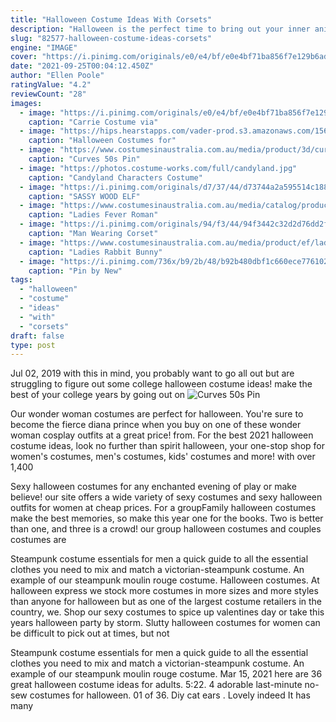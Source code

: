 ```yaml
---
title: "Halloween Costume Ideas With Corsets"
description: "Halloween is the perfect time to bring out your inner animal. It's fun to dress up as your favorite real-life animal or simply become a character from your favorite television show. Whether you're a"
slug: "82577-halloween-costume-ideas-corsets"
engine: "IMAGE"
cover: "https://i.pinimg.com/originals/e0/e4/bf/e0e4bf71ba856f7e129b6ad0757bc995.jpg"
date: "2021-09-25T00:04:12.450Z"
author: "Ellen Poole"
ratingValue: "4.2"
reviewCount: "28"
images:
  - image: "https://i.pinimg.com/originals/e0/e4/bf/e0e4bf71ba856f7e129b6ad0757bc995.jpg"
    caption: "Carrie Costume via"
  - image: "https://hips.hearstapps.com/vader-prod.s3.amazonaws.com/1563470374-LA_85594_01_203.jpg?crop=1xw:1xh;center,top&resize=480:*"
    caption: "Halloween Costumes for"
  - image: "https://www.costumesinaustralia.com.au/media/product/3d/curves-50-s-pin-up-costume-dress-up-rock-and-roll-polka-dot-vintage-retro-1950s-plus-size-2a.jpg"
    caption: "Curves 50s Pin"
  - image: "https://photos.costume-works.com/full/candyland.jpg"
    caption: "Candyland Characters Costume"
  - image: "https://i.pinimg.com/originals/d7/37/44/d73744a2a595514c1888279f830b41f3.jpg"
    caption: "SASSY WOOD ELF"
  - image: "https://www.costumesinaustralia.com.au/media/catalog/product/cache/1/image/9df78eab33525d08d6e5fb8d27136e95/c/s/cs20561_4.jpg"
    caption: "Ladies Fever Roman"
  - image: "https://i.pinimg.com/originals/94/f3/44/94f3442c32d2d76dd2f16cd7a4c53a62.jpg"
    caption: "Man Wearing Corset"
  - image: "https://www.costumesinaustralia.com.au/media/product/ef/ladies-rabbit-bunny-costume-mad-hatter-alice-in-wonderland-queen-fancy-dress-af.jpg"
    caption: "Ladies Rabbit Bunny"
  - image: "https://i.pinimg.com/736x/b9/2b/48/b92b480dbf1c660ece7761026c844c15--rihanna-legs-rihanna-fenty.jpg"
    caption: "Pin by New"
tags:
  - "halloween"
  - "costume"
  - "ideas"
  - "with"
  - "corsets"
draft: false
type: post
---
```


Jul 02, 2019 with this in mind, you probably want to go all out but are struggling to figure out some college halloween costume ideas! make the best of your college years by going out on
![Curves 50s Pin](https://www.costumesinaustralia.com.au/media/product/3d/curves-50-s-pin-up-costume-dress-up-rock-and-roll-polka-dot-vintage-retro-1950s-plus-size-2a.jpg "Curves 50s Pin")

Our wonder woman costumes are perfect for halloween. You&#39;re sure to become the fierce diana prince when you buy on one of these wonder woman cosplay outfits at a great price! from. For the best 2021 halloween costume ideas, look no further than spirit halloween, your one-stop shop for women&#39;s costumes, men&#39;s costumes, kids&#39; costumes and more! with over 1,400
<!--inArticleAds-->

<!--galleryOne-->

Sexy halloween costumes for any enchanted evening of play or make believe! our site offers a wide variety of sexy costumes and sexy halloween outfits for women at cheap prices. For a groupFamily halloween costumes make the best memories, so make this year one for the books. Two is better than one, and three is a crowd! our group halloween costumes and couples costumes are
<!--inArticleAds-->

<!--galleryTwo-->

Steampunk costume essentials for men  a quick guide to all the essential clothes you need to mix and match a victorian-steampunk costume. An example of our steampunk moulin rouge costume. Halloween costumes. At halloween express we stock more costumes in more sizes and more styles than anyone for halloween but as one of the largest costume retailers in the country, we. Shop our sexy costumes to spice up valentines day or take this years halloween party by storm. Slutty halloween costumes for women can be difficult to pick out at times, but not
<!--galleryThree-->

Steampunk costume essentials for men  a quick guide to all the essential clothes you need to mix and match a victorian-steampunk costume. An example of our steampunk moulin rouge costume. Mar 15, 2021 here are 36 great halloween costume ideas for adults. 5:22. 4 adorable last-minute no-sew costumes for halloween. 01 of 36. Diy cat ears . Lovely indeed  It has many